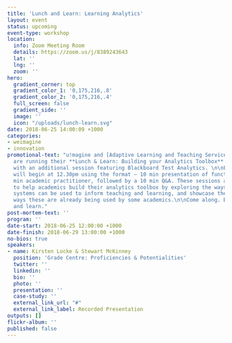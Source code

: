 ```yaml
---
title: 'Lunch and Learn: Learning Analytics'
layout: event
status: upcoming
event-type: workshop
location:
  info: Zoom Meeting Room
  details: https://zoom.us/j/8389243643
  lat: ''
  lng: ''
  zoom: ''
hero:
  gradient_corner: top
  gradient_color_1: '0,175,216,.8'
  gradient_color_2: '0,175,216,.4'
  full_screen: false
  gradient_side: ''
  image: ''
  icon: "/uploads/lunch-learn.svg"
date: 2018-06-25 14:00:09 +1000
categories:
- weimagine
- innovation
promotional-text: "u!magine and [Adaptive Learning and Teaching Services](http://www.csu.edu.au/division/learning-and-teaching/home/analytics-and-evaluations)
  are running their **Lunch & Learn: Building your Analytics Toolbox** series in June,
  with an additional session featuring Blackboard Test Analytics. \n\nEach session
  will begin at 12.30pm using the format – 10 min presentation of functionality, 10
  min academic practitioner, followed by a 10 min Q&A. These sessions are designed
  to help academics build their analytics toolbox by exploring the ways specific CSU
  systems can be used to inform teaching and learning, and showcase the practical
  ways these are already being used by some academics.\n\nCome along. Bring your lunch,
  and learn."
post-mortem-text: ''
program: ''
date-start: 2018-06-25 12:00:00 +1000
date-finish: 2018-06-29 13:00:00 +1000
no-bios: true
speakers:
- name: Kirsten Locke & Stewart McKinney
  position: 'Grade Centre: Proficiencies & Potentialities'
  twitter: ''
  linkedin: ''
  bio: ''
  photo: ''
  presentation: ''
  case-study: ''
  external_link_url: "#"
  external_link_label: Recorded Presentation
outputs: []
flickr-album: ''
published: false
---
```

